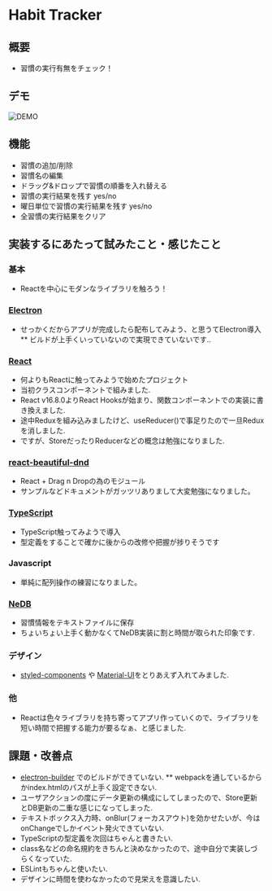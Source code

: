 # Habit Tracker

## 概要
* 習慣の実行有無をチェック！

## デモ
![DEMO](https://user-images.githubusercontent.com/31443408/89024334-e2e16e80-d35f-11ea-9e5c-e3286e97d2b9.gif)

## 機能
* 習慣の追加/削除
* 習慣名の編集
* ドラッグ&ドロップで習慣の順番を入れ替える
* 習慣の実行結果を残す yes/no
* 曜日単位で習慣の実行結果を残す yes/no
* 全習慣の実行結果をクリア

## 実装するにあたって試みたこと・感じたこと
### 基本
* Reactを中心にモダンなライブラリを触ろう！
### [Electron](https://www.electronjs.org/)
* せっかくだからアプリが完成したら配布してみよう、と思うてElectron導入
** ビルドが上手くいっていないので実現できていないです..
### [React](https://reactjs.org/)
* 何よりもReactに触ってみようで始めたプロジェクト
* 当初クラスコンポーネントで組みました.
* React v16.8.0よりReact Hooksが始まり、関数コンポーネントでの実装に書き換えました.
* 途中Reduxを組み込みましたけど、useReducer()で事足りたので一旦Reduxを消しました.
* ですが、StoreだったりReducerなどの概念は勉強になりました.
### [react-beautiful-dnd](https://github.com/atlassian/react-beautiful-dnd)
* React + Drag n Dropの為のモジュール
* サンプルなどドキュメントがガッツリありまして大変勉強になりました。
### [TypeScript](https://www.typescriptlang.org/)
* TypeScript触ってみようで導入
* 型定義をすることで確かに後からの改修や把握が捗りそうです
### Javascript
* 単純に配列操作の練習になりました。
### [NeDB](https://github.com/louischatriot/nedb)
* 習慣情報をテキストファイルに保存
* ちょいちょい上手く動かなくてNeDB実装に割と時間が取られた印象です.
### デザイン
* [styled-components](https://styled-components.com/) や [Material-UI](https://material-ui.com/)をとりあえず入れてみました.
### 他
* Reactは色々ライブラリを持ち寄ってアプリ作っていくので、ライブラリを短い時間で把握する能力が要るなぁ、と感じました.

## 課題・改善点
* [electron-builder](https://www.electron.build/) でのビルドができていない.
** webpackを通しているからかindex.htmlのパスが上手く設定できない.
* ユーザアクションの度にデータ更新の構成にしてしまったので、Store更新とDB更新の二重な感じになってしまった.
* テキストボックス入力時、onBlur(フォーカスアウト)を効かせたいが、今はonChangeでしかイベント発火できていない.
* TypeScriptの型定義を次回はちゃんと書きたい.
* class名などの命名規約をきちんと決めなかったので、途中自分で実装しづらくなっていた.
* ESLintもちゃんと使いたい.
* デザインに時間を使わなかったので見栄えを意識したい.


